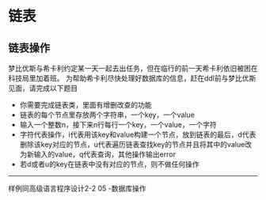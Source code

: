# 链表
## 链表操作
梦比优斯与希卡利约定某一天一起去出任务，但在临行的前一天希卡利依旧被困在科技局里加着班。
为帮助希卡利尽快处理好数据库的信息，赶在ddl前与梦比优斯见面，请完成以下题目
- 你需要完成链表类，里面有增删改查的功能
- 链表的每个节点里存放两个字符串，一个key，一个value
- 输入一个整数n，接下来n行每行一个key，一个value，一个字符
- 字符代表操作，i代表用该key和value构建一个节点，放到链表的最后，d代表删除该key对应的节点，u代表遍历链表查找key的节点并且将其中的value改为新输入的value，q代表查询，其他操作输出error
- 若d或者u的key在链表中没有对应的节点，则不做任何操作
---
样例同高级语言程序设计2-2 05 -数据库操作
